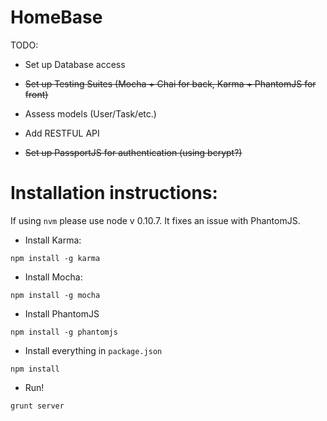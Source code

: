 HomeBase
========


TODO:

+ Set up Database access

+ ~~Set up Testing Suites (Mocha + Chai for back, Karma + PhantomJS for front)~~

+ Assess models (User/Task/etc.)

+ Add RESTFUL API

+ ~~Set up PassportJS for authentication (using bcrypt?)~~


Installation instructions:
==========================

If using ```nvm``` please use node v 0.10.7. It fixes an issue with PhantomJS.

+ Install Karma:

```npm install -g karma```

+ Install Mocha:

```npm install -g mocha```

+ Install PhantomJS

```npm install -g phantomjs```


+ Install everything in ```package.json```

```npm install```

+ Run!

```grunt server```
